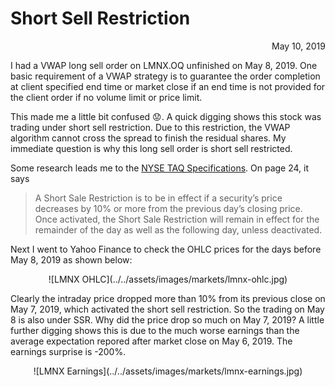 # Short Sell Restriction

<span style="display:block;text-align:right">May 10, 2019</span>

I had a VWAP long sell order on LMNX.OQ unfinished on May 8, 2019. One basic requirement of a VWAP strategy is to guarantee the order completion at client specified end time or market close if an end time is not provided for the client order if no volume limit or price limit.

This made me a little bit confused 😟. A quick digging shows this stock was trading under short sell restriction. Due to this restriction, the VWAP algorithm cannot cross the spread to finish the residual shares. My immediate question is why this long sell order is short sell restricted.

Some research leads me to the [NYSE TAQ Specifications][NYSE TAQ]. On page 24, it says

> A Short Sale Restriction is to be in effect if a security’s price decreases by 10%
> or more from the previous day’s closing price.
> Once activated, the Short Sale Restriction will remain
> in effect for the remainder of the day as well as the
> following day, unless deactivated.

Next I went to Yahoo Finance to check the OHLC prices for the days before May 8, 2019 as shown below:

<span style="display:block;text-align:center">
![LMNX OHLC](../../assets/images/markets/lmnx-ohlc.jpg)
</span>

Clearly the intraday price dropped more than 10% from its previous close on May 7, 2019, which activated the short sell restriction. So the trading on May 8 is also under SSR. Why did the price drop so much on May 7, 2019? A little further digging shows this is due to the much worse earnings than the average expectation repored after market close on May 6, 2019. The earnings surprise is -200%.

<span style="display:block;text-align:center">
![LMNX Earnings](../../assets/images/markets/lmnx-earnings.jpg)
</span>

[NYSE TAQ]: https://www.nyse.com/publicdocs/nyse/data/Daily_TAQ_Client_Spec_v3.0.pdf